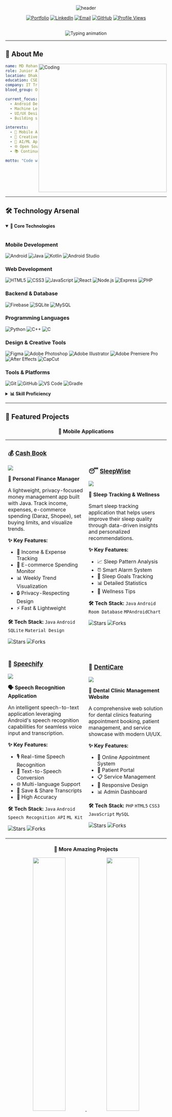 <!-- Header banner with animated gradient -->
<p align="center">
  <img src="https://capsule-render.vercel.app/api?type=waving&height=250&color=gradient&customColorList=6,12,20,24,30&text=MD%20ROHAN%20ISLAM&fontColor=FFFFFF&fontSize=65&fontAlign=50&fontAlignY=35&desc=Junior%20Android%20Engineer%20%7C%20Full%20Stack%20Developer%20%7C%20UI/UX%20Enthusiast&descAlign=50&descAlignY=55&descSize=20&animation=fadeIn" alt="header"/>
</p>

<!-- Social badges with hover effect -->
<div align="center">
  
[![Portfolio](https://img.shields.io/badge/🌐_Portfolio-000000?style=for-the-badge&logo=About.me&logoColor=white)](https://rohan-rusho.github.io)
[![LinkedIn](https://img.shields.io/badge/LinkedIn-0A66C2?style=for-the-badge&logo=linkedin&logoColor=white)](https://www.linkedin.com/in/rohanislam)
[![Email](https://img.shields.io/badge/Email-EA4335?style=for-the-badge&logo=gmail&logoColor=white)](mailto:rohanislam.cse@gmail.com)
[![GitHub](https://img.shields.io/badge/GitHub-181717?style=for-the-badge&logo=github&logoColor=white)](https://github.com/rohan-rusho)
[![Profile Views](https://komarev.com/ghpvc/?username=rohan-rusho&style=for-the-badge&color=blueviolet&label=Profile+Views)](https://github.com/rohan-rusho)

<br>

<!-- Dynamic typing animation -->
<img src="https://readme-typing-svg.demolab.com?font=Fira+Code&weight=700&size=24&duration=3000&pause=500&color=00D9FF&center=true&vCenter=true&multiline=true&width=800&height=100&lines=Building+innovative+mobile+%26+web+solutions+%F0%9F%9A%80;Crafting+seamless+user+experiences+%F0%9F%8E%A8;Turning+ideas+into+scalable+apps+%F0%9F%92%A1" alt="Typing animation" />

</div>

---

## 🎯 **About Me**

<img align="right" alt="Coding" width="400" src="https://raw.githubusercontent.com/devSouvik/devSouvik/master/gif3.gif">

```yaml
name: MD Rohan Islam
role: Junior Android Engineer & Full Stack Developer
location: Dhaka, Bangladesh
education: CSE Student @ BUBT (Final Year)
company: IT Training BD (Designer & Video Editor)
blood_group: O+

current_focus:
  - Android Development (Java/Kotlin)
  - Machine Learning & AI Integration
  - UI/UX Design & Animation
  - Building scalable full-stack applications

interests:
  - 📱 Mobile App Development
  - 🎨 Creative Design & Video Editing
  - 🤖 AI/ML Applications
  - 🌐 Open Source Contributions
  - 📚 Continuous Learning

motto: "Code with passion, design with purpose."
```

<br clear="right"/>

---

## 🛠️ **Technology Arsenal**

<details open>
<summary><b>💼 Core Technologies</b></summary>
<br>

### Mobile Development
![Android](https://img.shields.io/badge/Android-Expert-3DDC84?style=for-the-badge&logo=android&logoColor=white)
![Java](https://img.shields.io/badge/Java-Advanced-ED8B00?style=for-the-badge&logo=openjdk&logoColor=white)
![Kotlin](https://img.shields.io/badge/Kotlin-Intermediate-7F52FF?style=for-the-badge&logo=kotlin&logoColor=white)
![Android Studio](https://img.shields.io/badge/Android_Studio-3DDC84?style=for-the-badge&logo=android-studio&logoColor=white)

### Web Development
![HTML5](https://img.shields.io/badge/HTML5-E34F26?style=for-the-badge&logo=html5&logoColor=white)
![CSS3](https://img.shields.io/badge/CSS3-1572B6?style=for-the-badge&logo=css3&logoColor=white)
![JavaScript](https://img.shields.io/badge/JavaScript-F7DF1E?style=for-the-badge&logo=javascript&logoColor=black)
![React](https://img.shields.io/badge/React-61DAFB?style=for-the-badge&logo=react&logoColor=black)
![Node.js](https://img.shields.io/badge/Node.js-339933?style=for-the-badge&logo=node.js&logoColor=white)
![Express](https://img.shields.io/badge/Express-000000?style=for-the-badge&logo=express&logoColor=white)
![PHP](https://img.shields.io/badge/PHP-777BB4?style=for-the-badge&logo=php&logoColor=white)

### Backend & Database
![Firebase](https://img.shields.io/badge/Firebase-FFCA28?style=for-the-badge&logo=firebase&logoColor=black)
![SQLite](https://img.shields.io/badge/SQLite-003B57?style=for-the-badge&logo=sqlite&logoColor=white)
![MySQL](https://img.shields.io/badge/MySQL-4479A1?style=for-the-badge&logo=mysql&logoColor=white)

### Programming Languages
![Python](https://img.shields.io/badge/Python-3776AB?style=for-the-badge&logo=python&logoColor=white)
![C++](https://img.shields.io/badge/C++-00599C?style=for-the-badge&logo=cplusplus&logoColor=white)
![C](https://img.shields.io/badge/C-A8B9CC?style=for-the-badge&logo=c&logoColor=black)

### Design & Creative Tools
![Figma](https://img.shields.io/badge/Figma-F24E1E?style=for-the-badge&logo=figma&logoColor=white)
![Adobe Photoshop](https://img.shields.io/badge/Photoshop-31A8FF?style=for-the-badge&logo=adobe-photoshop&logoColor=white)
![Adobe Illustrator](https://img.shields.io/badge/Illustrator-FF9A00?style=for-the-badge&logo=adobe-illustrator&logoColor=white)
![Adobe Premiere Pro](https://img.shields.io/badge/Premiere_Pro-9999FF?style=for-the-badge&logo=adobe-premiere-pro&logoColor=white)
![After Effects](https://img.shields.io/badge/After_Effects-9999FF?style=for-the-badge&logo=adobe-after-effects&logoColor=white)
![CapCut](https://img.shields.io/badge/CapCut-000000?style=for-the-badge&logo=tiktok&logoColor=white)

### Tools & Platforms
![Git](https://img.shields.io/badge/Git-F05032?style=for-the-badge&logo=git&logoColor=white)
![GitHub](https://img.shields.io/badge/GitHub-181717?style=for-the-badge&logo=github&logoColor=white)
![VS Code](https://img.shields.io/badge/VS_Code-007ACC?style=for-the-badge&logo=visual-studio-code&logoColor=white)
![Gradle](https://img.shields.io/badge/Gradle-02303A?style=for-the-badge&logo=gradle&logoColor=white)

</details>

<details>
<summary><b>📊 Skill Proficiency</b></summary>
<br>

```text
Android Development    ████████████████████░   95%
Java                   ███████████████████░░   90%
UI/UX Design           ██████████████████░░░   85%
Web Development        █████████████████░░░░   80%
Python                 ████████████████░░░░░   75%
Machine Learning       ██████████████░░░░░░░   65%
Video Editing          ███████████████████░░   90%
C/C++                  ███████████████░░░░░░   70%
```

</details>

---

## 🎨 **Featured Projects**

<div align="center">

### 🌟 **Mobile Applications**

</div>

<table>
<tr>
<td width="50%">

### 💰 [Cash Book](https://github.com/rohan-rusho/Cash_Book)

<a href="https://github.com/rohan-rusho/Cash_Book">
  <img src="https://github-readme-stats.vercel.app/api/pin/?username=rohan-rusho&repo=Cash_Book&theme=react&bg_color=1F222E&title_color=00D9FF&icon_color=00D9FF&hide_border=true&show_icons=false" />
</a>

**📱 Personal Finance Manager**

A lightweight, privacy-focused money management app built with Java. Track income, expenses, e-commerce spending (Daraz, Shopee), set buying limits, and visualize trends.

**✨ Key Features:**
- 💸 Income & Expense Tracking
- 🛒 E-commerce Spending Monitor
- 📊 Weekly Trend Visualization
- 🔒 Privacy-Respecting Design
- ⚡ Fast & Lightweight

**🛠️ Tech Stack:** `Java` `Android` `SQLite` `Material Design`

![Stars](https://img.shields.io/github/stars/rohan-rusho/Cash_Book?style=social)
![Forks](https://img.shields.io/github/forks/rohan-rusho/Cash_Book?style=social)

</td>
<td width="50%">

### 😴 [SleepWise](https://github.com/rohan-rusho/SleepWise)

<a href="https://github.com/rohan-rusho/SleepWise">
  <img src="https://github-readme-stats.vercel.app/api/pin/?username=rohan-rusho&repo=SleepWise&theme=react&bg_color=1F222E&title_color=00D9FF&icon_color=00D9FF&hide_border=true&show_icons=false" />
</a>

**🌙 Sleep Tracking & Wellness**

Smart sleep tracking application that helps users improve their sleep quality through data-driven insights and personalized recommendations.

**✨ Key Features:**
- 📈 Sleep Pattern Analysis
- ⏰ Smart Alarm System
- 🎯 Sleep Goals Tracking
- 📊 Detailed Statistics
- 🌟 Wellness Tips

**🛠️ Tech Stack:** `Java` `Android` `Room Database` `MPAndroidChart`

![Stars](https://img.shields.io/github/stars/rohan-rusho/SleepWise?style=social)
![Forks](https://img.shields.io/github/forks/rohan-rusho/SleepWise?style=social)

</td>
</tr>

<tr>
<td width="50%">

### 🎤 [Speechify](https://github.com/rohan-rusho/Speechify)

<a href="https://github.com/rohan-rusho/Speechify">
  <img src="https://github-readme-stats.vercel.app/api/pin/?username=rohan-rusho&repo=Speechify&theme=react&bg_color=1F222E&title_color=00D9FF&icon_color=00D9FF&hide_border=true&show_icons=false" />
</a>

**🗣️ Speech Recognition Application**

An intelligent speech-to-text application leveraging Android's speech recognition capabilities for seamless voice input and transcription.

**✨ Key Features:**
- 🎙️ Real-time Speech Recognition
- 📝 Text-to-Speech Conversion
- 🌐 Multi-language Support
- 💾 Save & Share Transcripts
- 🎯 High Accuracy

**🛠️ Tech Stack:** `Java` `Android` `Speech Recognition API` `ML Kit`

![Stars](https://img.shields.io/github/stars/rohan-rusho/Speechify?style=social)
![Forks](https://img.shields.io/github/forks/rohan-rusho/Speechify?style=social)

</td>
<td width="50%">

### 🦷 [DentiCare](https://github.com/rohan-rusho/denticare.github.io)

<a href="https://github.com/rohan-rusho/denticare.github.io">
  <img src="https://github-readme-stats.vercel.app/api/pin/?username=rohan-rusho&repo=denticare.github.io&theme=react&bg_color=1F222E&title_color=00D9FF&icon_color=00D9FF&hide_border=true&show_icons=false" />
</a>

**🏥 Dental Clinic Management Website**

A comprehensive web solution for dental clinics featuring appointment booking, patient management, and service showcase with modern UI/UX.

**✨ Key Features:**
- 📅 Online Appointment System
- 👥 Patient Portal
- 📋 Service Management
- 📱 Responsive Design
- 📊 Admin Dashboard

**🛠️ Tech Stack:** `PHP` `HTML5` `CSS3` `JavaScript` `MySQL`

![Stars](https://img.shields.io/github/stars/rohan-rusho/denticare.github.io?style=social)
![Forks](https://img.shields.io/github/forks/rohan-rusho/denticare.github.io?style=social)

</td>
</tr>
</table>

<div align="center">

### 🚀 **More Amazing Projects**

<a href="https://github.com/rohan-rusho/TypeFlow">
  <img src="https://github-readme-stats.vercel.app/api/pin/?username=rohan-rusho&repo=TypeFlow&theme=react&bg_color=1F222E&title_color=00D9FF&icon_color=00D9FF&hide_border=true" width="45%" />
</a>
<a href="https://github.com/rohan-rusho/Genify">
  <img src="https://github-readme-stats.vercel.app/api/pin/?username=rohan-rusho&repo=Genify&theme=react&bg_color=1F222E&title_color=00D9FF&icon_color=00D9FF&hide_border=true" width="45%" />
</a>

<a href="https://github.com/rohan-rusho/Grammar_Path">
  <img src="https://github-readme-stats.vercel.app/api/pin/?username=rohan-rusho&repo=Grammar_Path&theme=react&bg_color=1F222E&title_color=00D9FF&icon_color=00D9FF&hide_border=true" width="45%" />
</a>
<a href="https://github.com/rohan-rusho/CharMeter">
  <img src="https://github-readme-stats.vercel.app/api/pin/?username=rohan-rusho&repo=CharMeter&theme=react&bg_color=1F222E&title_color=00D9FF&icon_color=00D9FF&hide_border=true" width="45%" />
</a>

[![View All Repositories](https://img.shields.io/badge/View_All_Repositories-181717?style=for-the-badge&logo=github&logoColor=white)](https://github.com/rohan-rusho?tab=repositories)

</div>

---

## 📊 **GitHub Analytics**

<div align="center">

<img width="49%" src="https://github-readme-stats.vercel.app/api?username=rohan-rusho&show_icons=true&theme=react&bg_color=1F222E&title_color=00D9FF&icon_color=00D9FF&text_color=FFFFFF&hide_border=true&count_private=true&include_all_commits=true" />
<img width="49%" src="https://github-readme-streak-stats.herokuapp.com/?user=rohan-rusho&theme=react&background=1F222E&ring=00D9FF&fire=00D9FF&currStreakLabel=00D9FF&hide_border=true" />

<img width="49%" src="https://github-readme-stats.vercel.app/api/top-langs/?username=rohan-rusho&layout=compact&theme=react&bg_color=1F222E&title_color=00D9FF&text_color=FFFFFF&hide_border=true&langs_count=8&hide=html,css" />
<img width="49%" src="https://github-readme-stats.vercel.app/api/wakatime?username=rohan-rusho&theme=react&bg_color=1F222E&title_color=00D9FF&text_color=FFFFFF&hide_border=true&layout=compact" />

</div>

### 📈 **Contribution Graph**

<div align="center">
  <img src="https://github-readme-activity-graph.vercel.app/graph?username=rohan-rusho&custom_title=Rohan's%20Contribution%20Graph&bg_color=1F222E&color=00D9FF&line=00D9FF&point=FFFFFF&area=true&hide_border=true" alt="Contribution Graph" />
</div>

---

## 🏆 **Achievements & Trophies**

<div align="center">
  <img src="https://github-profile-trophy.vercel.app/?username=rohan-rusho&theme=algolia&no-frame=true&no-bg=true&margin-w=10&column=7&rank=SECRET,SSS,SS,S,AAA,AA,A,B,C" alt="GitHub Trophies" />
</div>

---

## 💼 **Professional Experience**

<table>
<tr>
<td width="50%">

### 🎬 **IT Training BD**
**Designer & Video Editor**
- Creating engaging visual content
- Producing educational video tutorials
- Designing marketing materials
- Managing social media graphics

</td>
<td width="50%">

### 📱 **Freelance Developer**
**Android & Web Development**
- Building custom mobile applications
- Developing responsive websites
- UI/UX design and prototyping
- Client consultation and support

</td>
</tr>
</table>

---

## 🎓 **Education & Certifications**

<div align="center">

| 🎓 Institution | 📚 Degree | 📅 Duration | 🎯 Status |
|:---:|:---:|:---:|:---:|
| **Bangladesh University of Business & Technology** | B.Sc. in Computer Science & Engineering | 2021 - Present | 🔥 Final Year |

</div>

---

## 📫 **Let's Connect & Collaborate**

<div align="center">

### 🤝 **Open for Opportunities**

I'm always interested in collaborating on innovative projects, contributing to open source, and connecting with fellow developers!

<table>
<tr>
<td align="center" width="33%">

### 💼 **Professional**
[![LinkedIn](https://img.shields.io/badge/LinkedIn-Connect-0A66C2?style=for-the-badge&logo=linkedin)](https://www.linkedin.com/in/rohanislam)
[![Portfolio](https://img.shields.io/badge/Portfolio-Visit-000000?style=for-the-badge&logo=About.me)](https://rohan-rusho.github.io)

</td>
<td align="center" width="33%">

### 📧 **Get in Touch**
[![Email](https://img.shields.io/badge/Gmail-Contact-EA4335?style=for-the-badge&logo=gmail)](mailto:rohanislam.cse@gmail.com)
[![GitHub](https://img.shields.io/badge/GitHub-Follow-181717?style=for-the-badge&logo=github)](https://github.com/rohan-rusho)

</td>
<td align="center" width="33%">

### 🩸 **Blood Donor**
[![Blood Group](https://img.shields.io/badge/Blood_Group-O+-DC143C?style=for-the-badge&logo=dropbox)](https://github.com/rohan-rusho)
[![Available](https://img.shields.io/badge/Status-Available-00C853?style=for-the-badge)](https://github.com/rohan-rusho)

</td>
</tr>
</table>

</div>

---

## 🗂️ **Repository Summary**

<div align="center">

<!-- This section will auto-update via GitHub Actions -->

<!-- REPO_SUMMARY:START -->
📊 **Quick Stats:** 
- 🎯 Total Public Repositories: 20+
- ⭐ Total Stars Earned: 10+
- 🔱 Total Forks: 5+
- 📝 Total Commits (2025): 200+

**Top Languages Across All Repos:**
`Java` • `HTML` • `CSS` • `JavaScript` • `Python` • `PHP` • `C++`
<!-- REPO_SUMMARY:END -->

</div>

---

## 💡 **Fun Facts About Me**

<details>
<summary><b>Click to expand!</b></summary>

- 🌱 Currently diving deep into **Kotlin** and **Jetpack Compose**
- 🎯 2025 Goal: Contribute to **10+ open-source projects**
- ⚡ Fun fact: I can debug code and edit videos simultaneously
- 🎮 Hobbies: Coding, Gaming, Photography, Video Editing
- ☕ Fuel: Coffee + Music = Productivity
- 🌏 Dream: Building apps that impact millions of lives
- 📖 Currently reading: *Clean Code* by Robert C. Martin
- 🎨 Design Philosophy: *Simplicity is the ultimate sophistication*

</details>

---

## 📝 **Latest Blog Posts**

<!-- BLOG-POST-LIST:START -->
Coming soon! Stay tuned for insightful articles on Android development, design patterns, and tech tutorials.
<!-- BLOG-POST-LIST:END -->

---

## 🐍 **Contribution Snake**

<div align="center">
  <img src="https://raw.githubusercontent.com/rohan-rusho/rohan-rusho/output/github-contribution-grid-snake-dark.svg" alt="Snake animation" />
</div>

---

<div align="center">

### 💖 **Thank You for Visiting!**

![Visitor Count](https://profile-counter.glitch.me/rohan-rusho/count.svg)

**⭐ If you find my work interesting, consider giving a star to my repositories! ⭐**

---

<img src="https://capsule-render.vercel.app/api?type=waving&height=150&color=gradient&customColorList=6,12,20,24,30&section=footer" />

**✨ Made with ❤️ by Rohan Islam ✨**

</div>
